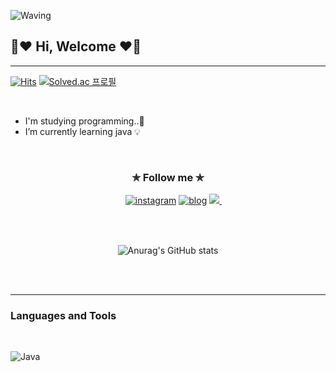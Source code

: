 ![Waving](https://capsule-render.vercel.app/api?type=venom&height=100&color=f8f8ff)
## 🤍♥ Hi, Welcome ♥🤍
---

[![Hits](https://hits.seeyoufarm.com/api/count/incr/badge.svg?url=https%3A%2F%2Fgithub.com%2Fgjbae1212%2Fhit-counter&count_bg=%23C696C1&title_bg=%23555555&icon=&icon_color=%23E7E7E7&title=hits&edge_flat=false)](https://hits.seeyoufarm.com)      [![Solved.ac
프로필](http://mazassumnida.wtf/api/mini/generate_badge?boj={kimyewon97})](https://solved.ac/{kimyewon97})

<br>

- I'm studying programming..💪
- I’m currently learning java 💡

<br>

<div align="center"> 

### ✯ Follow me ✯ 

　[![instagram](https://img.shields.io/badge/Instagram-AC6199?style=for-the-badge&logo=instagram&logoColor=white)](https://www.instagram.com/_kyvv._/)    [![blog](https://img.shields.io/badge/blog-999999?style=for-the-badge&logo=bloglovin&logoColor=white)](https://blog.naver.com/jkvswy57)    <a href="mailto:kimyw9707@gmail.com">
   <img src="https://img.shields.io/badge/gmail-AECBFA?style=for-the-badge&logo=google&logoColor=white&link=leegm1798@naver.com"/>
</a>
　
　</div>

<br>  
<br>

<div align="center"> 
  
![Anurag's GitHub stats](https://github-readme-stats.vercel.app/api?username=kimyewon97&show_icons=true&theme=discord_old_blurple)

</div> 

<br>
<br>

---
### Languages and Tools

<br>

  ![Java](https://img.shields.io/badge/Java-E8E8E8.svg?&style=for-the-badge&logo=Java&logoColor=white)


